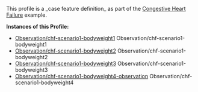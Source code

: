 This profile is a \_case feature definition\_ as part of the [Congestive Heart Failure](examples-chf.html) example.

**Instances of this Profile:**

*   [Observation/chf-scenario1-bodyweight1](Observation-chf-scenario1-bodyweight1-observation.html) Observation/chf-scenario1-bodyweight1
*   [Observation/chf-scenario1-bodyweight2](Observation-chf-scenario1-bodyweight2-observation.html) Observation/chf-scenario1-bodyweight2
*   [Observation/chf-scenario1-bodyweight3](Observation-chf-scenario1-bodyweight3-observation.html) Observation/chf-scenario1-bodyweight3
*   [Observation/chf-scenario1-bodyweight4-observation](Observation-chf-scenario1-bodyweight4-observation.html) Observation/chf-scenario1-bodyweight4
